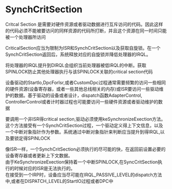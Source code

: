 # SynchCritSection
Critcal Section 是需要对硬件资源或者驱动数据进行互斥访问的代码。因此这样的代码必须不能被要访问的同样资源的代码所打断，并且这个资源在同一时间只能被一个处理器所访问

CriticalSection应当为限制为ISR和SynchCritSection以及获取自旋锁。在一个SynchCritSection返回后，系统释放对应的自旋锁并降低处理器的IRQL。

将处理器的IRQL提升到DIRQL会组织当前处理器被低IRQL的中断。获取SPINLOCK防止其他处理器执行与该SPINLOCK关联的critical section代码

设备驱动的StartIo,DpcForIsr,或者CustomDpc过程通常需要频繁的访问一些相同的硬件资源(设备寄存器，或者一些其他总线相关的内存)或ISR要访问一些驱动维护的数据。基于驱动的设备或者设计，dispatch函数AdapterControl, ControllerControl或者计时器过程也可能要访问一些硬件资源或者驱动维护的数据

要调用一个非ISR得critical section,驱动必须使用keSynchronizeExection方法。这个方法接受有一个SynchCritSection过程，一个驱动定义得上下文信息，以及一个中断对象指针作为参数。系统通过中断对象指针来判断应当提升到得IRQL,以及要锁定得SPINLOCK

像ISR一样，一个SynchCritSection必须执行的尽可能的快，在返回前设置必要的设备寄存器或者更新上下文数据。       
由于KeSynchronizeExection保持着一个中断SPINLOCK,在SyncCritSection执行的时候对应的ISR是无法执行的。      
在接受到一个IRP时，设备应当尽可能在IRQL_PASSIVE_LEVEL的dispatch方法中,或者在DISPATCH_LEVEL的StartIO过程或者DPC中